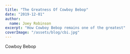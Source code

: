 ```yaml
---
title: "The Greatness Of Cowboy Bebop"
date: "2019-12-01"
author:
  name: Joey Robinson
excerpt: "How Cowboy Bebop remains one of the greatest"
coverImage: "/assets/blog/cbi.jpg"
---
```


Cowboy Bebop
